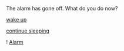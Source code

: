 The alarm has gone off. What do you do now?  

[wake up](situations/training.md)  

[continue sleeping](situations/miss-training.md)  

! [Alarm](clock.png)